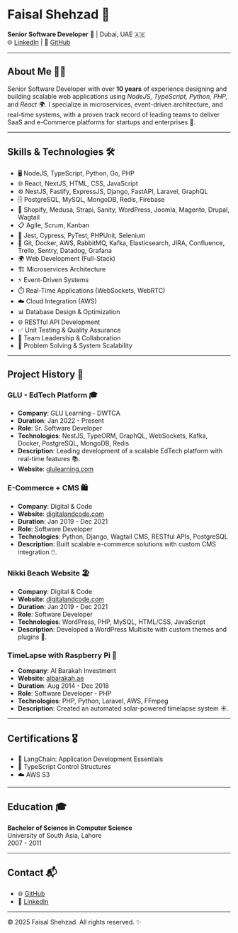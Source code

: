 # Faisal Shehzad 🚀  
**Senior Software Developer** 🌟 | Dubai, UAE 🇦🇪  
🌐 [LinkedIn](https://linkedin.com/in/imfaisalshehzad) | 🐙 [GitHub](https://github.com/imfaisalshehzad)  

---

## About Me 👨‍💻  
Senior Software Developer with over **10 years** of experience designing and building scalable web applications using *NodeJS, TypeScript, Python, PHP,* and *React* 🌍. I specialize in microservices, event-driven architecture, and real-time systems, with a proven track record of leading teams to deliver SaaS and e-Commerce platforms for startups and enterprises 💼.

---

## Skills & Technologies 🛠️  
- 🖥️ NodeJS, TypeScript, Python, Go, PHP  
- 🌐 React, NextJS, HTML, CSS, JavaScript  
- ⚙️ NestJS, Fastify, ExpressJS, Django, FastAPI, Laravel, GraphQL  
- 🗄️ PostgreSQL, MySQL, MongoDB, Redis, Firebase  
- 🛒 Shopify, Medusa, Strapi, Sanity, WordPress, Joomla, Magento, Drupal, Wagtail  
- 📋 Agile, Scrum, Kanban  
- 🧪 Jest, Cypress, PyTest, PHPUnit, Selenium  
- 🔧 Git, Docker, AWS, RabbitMQ, Kafka, Elasticsearch, JIRA, Confluence, Trello, Sentry, Datadog, Grafana  
- 🌍 Web Development (Full-Stack)  
- 🏗️ Microservices Architecture  
- ⚡ Event-Driven Systems  
- ⏱️ Real-Time Applications (WebSockets, WebRTC)  
- ☁️ Cloud Integration (AWS)  
- 📊 Database Design & Optimization  
- 🌐 RESTful API Development  
- ✅ Unit Testing & Quality Assurance  
- 🤝 Team Leadership & Collaboration  
- 🧩 Problem Solving & System Scalability  

---

## Project History 📂  

### GLU - EdTech Platform 🎓  
- **Company**: GLU Learning - DWTCA  
- **Duration**: Jan 2022 - Present  
- **Role**: Sr. Software Developer  
- **Technologies**: NestJS, TypeORM, GraphQL, WebSockets, Kafka, Docker, PostgreSQL, MongoDB, Redis  
- **Description**: Leading development of a scalable EdTech platform with real-time features 📚.  
- **Website**: [glulearning.com](https://glulearning.com)  

### E-Commerce + CMS 🛍️  
- **Company**: Digital & Code  
- **Website**: [digitalandcode.com](https://digitalandcode.com)  
- **Duration**: Jan 2019 - Dec 2021  
- **Role**: Software Developer  
- **Technologies**: Python, Django, Wagtail CMS, RESTful APIs, PostgreSQL  
- **Description**: Built scalable e-commerce solutions with custom CMS integration 🖱️.  

### Nikki Beach Website 🏖️  
- **Company**: Digital & Code
- **Website**: [digitalandcode.com](https://digitalandcode.com)  
- **Duration**: Jan 2019 - Dec 2021  
- **Role**: Software Developer  
- **Technologies**: WordPress, PHP, MySQL, HTML/CSS, JavaScript  
- **Description**: Developed a WordPress Multisite with custom themes and plugins 🌴.  

### TimeLapse with Raspberry Pi 📸  
- **Company**: Al Barakah Investment  
- **Website**: [albarakah.ae](https://albarakah.ae)  
- **Duration**: Aug 2014 - Dec 2018  
- **Role**: Software Developer - PHP  
- **Technologies**: PHP, Python, Laravel, AWS, FFmpeg  
- **Description**: Created an automated solar-powered timelapse system ☀️.  

---

## Certifications 🎖️  
- 🌟 LangChain: Application Development Essentials  
- 📝 TypeScript Control Structures  
- ☁️ AWS S3  

---

## Education 🎓  
**Bachelor of Science in Computer Science**  
University of South Asia, Lahore  
2007 - 2011  

---

## Contact 📬  
- 🌐 [GitHub](https://github.com/imfaisalshehzad)  
- 🤝 [LinkedIn](https://linkedin.com/in/imfaisalshehzad)  

---

© 2025 Faisal Shehzad. All rights reserved. ✨
